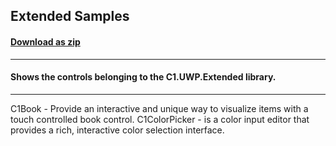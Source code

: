 ## Extended Samples
#### [Download as zip](https://grapecity.github.io/DownGit/#/home?url=https://github.com/GrapeCity/ComponentOne-UWP-Samples/tree/master/C1.UWP.Extended/CS/ExtendedSamples)
____
#### Shows the controls belonging to the C1.UWP.Extended library.
____
C1Book - Provide an interactive and unique way to visualize items with a touch controlled book control.
C1ColorPicker - is a color input editor that provides a rich, interactive color selection interface.
